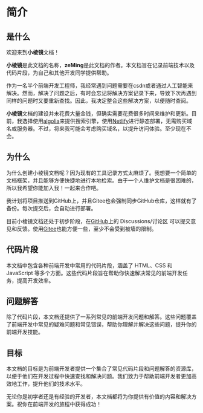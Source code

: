 # 简介

## 是什么
欢迎来到**小棱镜**文档！

**小棱镜**是此文档的名称，**zeMing**是此文档的作者。本文档旨在记录前端技术以及代码片段，为自己和其他开发同学提供帮助。

作为一名半个前端开发工程师，我经常遇到问题需要在csdn或者通过人工智能来解决。然而，解决了问题之后，有时会忘记将解决方案记录下来，导致下次再遇到同样的问题时又要重新查找。因此，我决定整合这些解决方案，以便随时查阅。

**小棱镜**文档的建设并未花费大量金钱，但确实需要花费很多时间来维护和更新。目前，我选择使用[algolia](https://crawler.algolia.com/admin/crawlers/d7d3d82e-565b-4284-89ea-1b63c3c0f274/overview)来提供搜索引擎，使用[Netlify](https://app.netlify.com/sites/vlogxiao/overview)进行静态部署，无需购买域名或服务器。不过，将来我可能会考虑购买域名，以提升访问体验。至少现在不会。

## 为什么
为什么创建小棱镜文档呢？因为现有的工具记录方式太麻烦了。我想要一个简单的文档框架，并且能够方便快捷地进行本地检索。由于一个人维护文档是很困难的，所以我希望你能加入我！一起来合作吧。

我计划将项目推送到GitHub上，并且Gitee也会强制同步GitHub仓库，这样就有了备份。每次提交后，会自动进行部署。

目前小棱镜文档还处于初步阶段，在[GitHub](https://github.com/zeMingGit/vlog)上的 Discussions/讨论区 可以提交意见和反馈。使用[Gitee](https://gitee.com/zeminga/vlog)也能方便一些，至少不会受到被墙的限制。

## 代码片段
本文档中包含各种前端开发中常用的代码片段，涵盖了 HTML、CSS 和 JavaScript 等多个方面。这些代码片段旨在帮助你快速解决常见的前端开发任务，提高开发效率。

## 问题解答
除了代码片段，本文档还提供了一系列常见的前端开发问题和解答。这些问题覆盖了前端开发中常见的疑难问题和常见错误，帮助你理解并解决这些问题，提升你的前端开发技能。

## 目标
本文档的目标是为前端开发者提供一个集合了常见代码片段和问题解答的资源库，以便于他们在开发过程中快速查找和解决问题。我们致力于帮助前端开发者更加高效地工作，提升他们的技术水平。

无论你是初学者还是有经验的开发者，本文档都将为你提供有价值的内容和解决方案。祝你在前端开发的旅程中获得成功！
